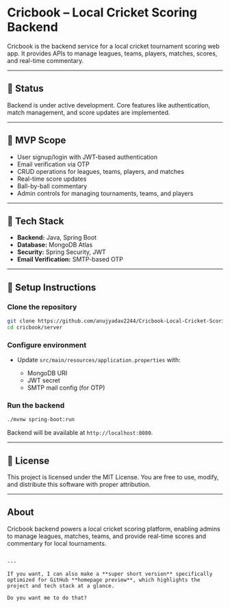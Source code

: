 # Cricbook – Local Cricket Scoring Backend

Cricbook is the backend service for a local cricket tournament scoring web app. It provides APIs to manage leagues, teams, players, matches, scores, and real-time commentary.

---

## 🚧 Status
Backend is under active development. Core features like authentication, match management, and score updates are implemented.  

---

## 📌 MVP Scope
- User signup/login with JWT-based authentication
- Email verification via OTP
- CRUD operations for leagues, teams, players, and matches
- Real-time score updates
- Ball-by-ball commentary
- Admin controls for managing tournaments, teams, and players

---

## 🧰 Tech Stack
- **Backend:** Java, Spring Boot  
- **Database:** MongoDB Atlas  
- **Security:** Spring Security, JWT  
- **Email Verification:** SMTP-based OTP  

---

## 📂 Setup Instructions

### Clone the repository
```bash
git clone https://github.com/anujyadav2244/Cricbook-Local-Cricket-Scoring-Web-App.git
cd cricbook/server
````

### Configure environment

* Update `src/main/resources/application.properties` with:

  * MongoDB URI
  * JWT secret
  * SMTP mail config (for OTP)

### Run the backend

```bash
./mvnw spring-boot:run
```

Backend will be available at `http://localhost:8080`.

---

## 📄 License

This project is licensed under the MIT License. You are free to use, modify, and distribute this software with proper attribution.

---

## About

Cricbook backend powers a local cricket scoring platform, enabling admins to manage leagues, matches, teams, and provide real-time scores and commentary for local tournaments.

```

---

If you want, I can also make a **super short version** specifically optimized for GitHub **homepage preview**, which highlights the project and tech stack at a glance.  

Do you want me to do that?
```
